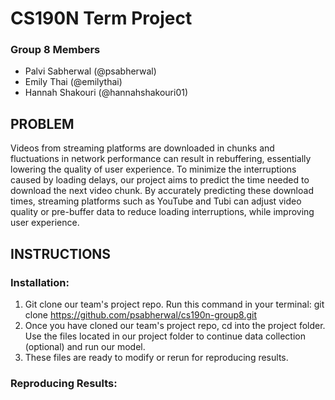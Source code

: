 # CS190N Term Project

### Group 8 Members
* Palvi Sabherwal (@psabherwal)
* Emily Thai (@emilythai)
* Hannah Shakouri (@hannahshakouri01)

## PROBLEM 
Videos from streaming platforms are downloaded in chunks and fluctuations in network performance can result in rebuffering, essentially lowering the quality of user experience. To minimize the interruptions caused by loading delays, our project aims to predict the time needed to download the next video chunk. By accurately predicting these download times, streaming platforms such as YouTube and Tubi can adjust video quality or pre-buffer data to reduce loading interruptions, while improving user experience. 

## INSTRUCTIONS

### Installation:
1. Git clone our team's project repo. Run this command in your terminal: git clone https://github.com/psabherwal/cs190n-group8.git
2. Once you have cloned our team's project repo, cd into the project folder. Use the files located in our project folder to continue data collection (optional) and run our model.
3. These files are ready to modify or rerun for reproducing results.

### Reproducing Results:
